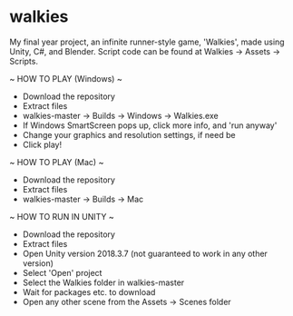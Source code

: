 # walkies
My final year project, an infinite runner-style game, 'Walkies', made using Unity, C#, and Blender. Script code can be found at Walkies -> Assets -> Scripts.

~ HOW TO PLAY (Windows) ~

- Download the repository
- Extract files
- walkies-master -> Builds -> Windows -> Walkies.exe
- If Windows SmartScreen pops up, click more info, and 'run anyway'
- Change your graphics and resolution settings, if need be
- Click play!


~ HOW TO PLAY (Mac) ~

- Download the repository
- Extract files
- walkies-master -> Builds -> Mac


~ HOW TO RUN IN UNITY ~

- Download the repository
- Extract files
- Open Unity version 2018.3.7 (not guaranteed to work in any other version)
- Select 'Open' project
- Select the Walkies folder in walkies-master
- Wait for packages etc. to download
- Open any other scene from the Assets -> Scenes folder
